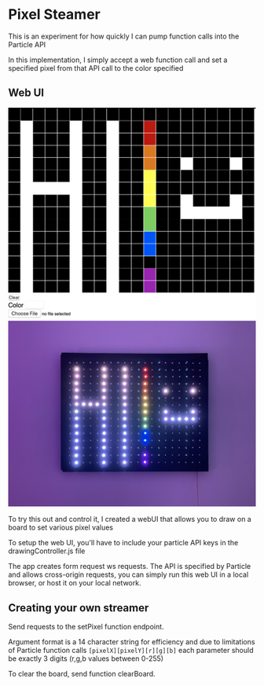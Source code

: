 # Pixel Steamer

This is an experiment for how quickly I can pump function calls into the Particle API

In this implementation, I simply accept a web function call and set a specified pixel from that API call to the color specified

## Web UI

![Web interface](/images/drawingScreenshot.png)
![Result on real board after drawing on web interface](/images/drawingIrl.jpg)

To try this out and control it, I created a webUI that allows you to draw on a board to set various pixel values

To setup the web UI, you'll have to include your particle API keys in the drawingController.js file

The app creates form request ws requests. The API is specified by Particle and allows cross-origin requests, you can simply run this web UI in a local browser, or host it on your local network.

## Creating your own streamer

Send requests to the setPixel function endpoint.

Argument format is a 14 character string for efficiency and due to limitations of Particle function calls
`[pixelX][pixelY][r][g][b]` each parameter should be exactly 3 digits (r,g,b values between 0-255)

To clear the board, send function clearBoard.
